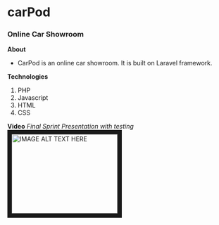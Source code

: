 # carPod
### Online Car Showroom

**About**
* CarPod is an online car showroom. It is built on Laravel framework.

**Technologies**
1. PHP
2. Javascript
3. HTML
4. CSS

**Video**
*Final Sprint Presentation with testing*
<a href="http://www.youtube.com/watch?feature=player_embedded&v=hBWNRwZD2iI
" target="_blank"><img src="http://img.youtube.com/vi/hBWNRwZD2iI/0.jpg" 
alt="IMAGE ALT TEXT HERE" width="240" height="180" border="10" /></a>
